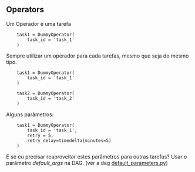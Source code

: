 ## Operators

Um Operador é uma tarefa

        task1 = DummyOperator(
            task_id = 'task_1'
        )

Sempre utilizar um operador para cada tarefas, mesmo que seja do mesmo tipo.

        task1 = DummyOperator(
            task_id = 'task_1'
        )

        task2 = DummyOperator(
            task_id = 'task_2'
        )

Alguns parâmetros:

        task1 = DummyOperator(
            task_id = 'task_1',
            retry = 5,
            retry_delay=timedelta(minutes=5)
        )

E se eu precisar reaproveitar estes parâmetros para outras tarefas?
Usar o parâmetro *default_args* na DAG. 
(ver a dag [default_parameters.py](./dags/default_parameters.py))

